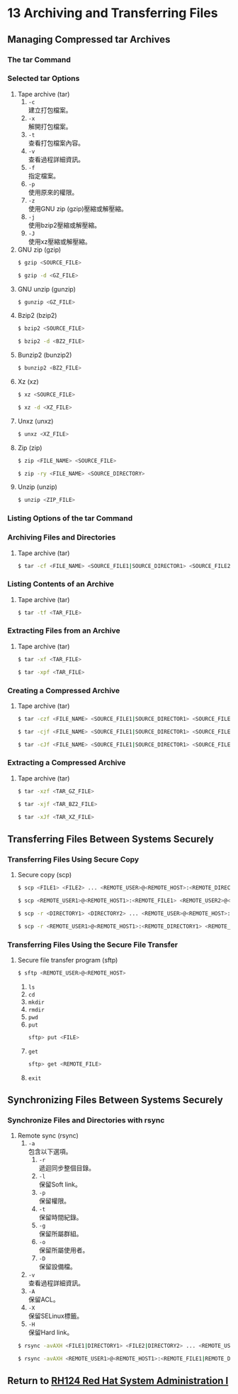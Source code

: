 # 13 Archiving and Transferring Files
## Managing Compressed tar Archives
### The tar Command
### Selected tar Options
1. Tape archive (tar)
    1. `-c`  
        建立打包檔案。
    2. `-x`  
        解開打包檔案。
    3. `-t`  
        查看打包檔案內容。
    4. `-v`  
        查看過程詳細資訊。
    5. `-f`  
        指定檔案。
    6. `-p`  
        使用原來的權限。
    7. `-z`  
        使用GNU zip (gzip)壓縮或解壓縮。
    8. `-j`  
        使用bzip2壓縮或解壓縮。
    9. `-J`  
        使用xz壓縮或解壓縮。
2. GNU zip (gzip)
    ```bash
    $ gzip <SOURCE_FILE>
    ```
    ```bash
    $ gzip -d <GZ_FILE>
    ```
3. GNU unzip (gunzip)
    ```bash
    $ gunzip <GZ_FILE>
    ```
4. Bzip2 (bzip2)
    ```bash
    $ bzip2 <SOURCE_FILE>
    ```
    ```bash
    $ bzip2 -d <BZ2_FILE>
    ```
5. Bunzip2 (bunzip2)
    ```bash
    $ bunzip2 <BZ2_FILE>
    ```
6. Xz (xz)
    ```bash
    $ xz <SOURCE_FILE>
    ```
    ```bash
    $ xz -d <XZ_FILE>
    ```
7. Unxz (unxz)
    ```bash
    $ unxz <XZ_FILE>
    ```
8. Zip (zip)
    ```bash
    $ zip <FILE_NAME> <SOURCE_FILE>
    ```
    ```bash
    $ zip -ry <FILE_NAME> <SOURCE_DIRECTORY>
    ```
9. Unzip (unzip)
    ```bash
    $ unzip <ZIP_FILE>
    ```
### Listing Options of the tar Command
### Archiving Files and Directories
1. Tape archive (tar)
    ```bash
    $ tar -cf <FILE_NAME> <SOURCE_FILE1|SOURCE_DIRECTOR1> <SOURCE_FILE2|SOURCE_DIRECTOR2> ...
    ```
### Listing Contents of an Archive
1. Tape archive (tar)
    ```bash
    $ tar -tf <TAR_FILE>
    ```
### Extracting Files from an Archive
1. Tape archive (tar)
    ```bash
    $ tar -xf <TAR_FILE>
    ```
    ```bash
    $ tar -xpf <TAR_FILE>
    ```
### Creating a Compressed Archive
1. Tape archive (tar)
    ```bash
    $ tar -czf <FILE_NAME> <SOURCE_FILE1|SOURCE_DIRECTOR1> <SOURCE_FILE2|SOURCE_DIRECTOR2> ...
    ```
    ```bash
    $ tar -cjf <FILE_NAME> <SOURCE_FILE1|SOURCE_DIRECTOR1> <SOURCE_FILE2|SOURCE_DIRECTOR2> ...
    ```
    ```bash
    $ tar -cJf <FILE_NAME> <SOURCE_FILE1|SOURCE_DIRECTOR1> <SOURCE_FILE2|SOURCE_DIRECTOR2> ...
    ```
### Extracting a Compressed Archive
1. Tape archive (tar)
    ```bash
    $ tar -xzf <TAR_GZ_FILE>
    ```
    ```bash
    $ tar -xjf <TAR_BZ2_FILE>
    ```
    ```bash
    $ tar -xJf <TAR_XZ_FILE>
    ```
## Transferring Files Between Systems Securely
### Transferring Files Using Secure Copy
1. Secure copy (scp)
    ```bash
    $ scp <FILE1> <FILE2> ... <REMOTE_USER>@<REMOTE_HOST>:<REMOTE_DIRECTORY>
    ```
    ```bash
    $ scp <REMOTE_USER1>@<REMOTE_HOST1>:<REMOTE_FILE1> <REMOTE_USER2>@<REMOTE_HOST2>:<REMOTE_FILE2> ... <DIRECTORY>
    ```
    ```bash
    $ scp -r <DIRECTORY1> <DIRECTORY2> ... <REMOTE_USER>@<REMOTE_HOST>:<REMOTE_DIRECTORY>
    ```
    ```bash
    $ scp -r <REMOTE_USER1>@<REMOTE_HOST1>:<REMOTE_DIRECTORY1> <REMOTE_USER2>@<REMOTE_HOST2>:<REMOTE_DIRECTORY2> ... <DIRECTORY>
    ```
### Transferring Files Using the Secure File Transfer
1. Secure file transfer program (sftp)
    ```bash
    $ sftp <REMOTE_USER>@<REMOTE_HOST>
    ```
    1. `ls`
    2. `cd`
    3. `mkdir`
    4. `rmdir`
    5. `pwd`
    6. `put`
        ```bash
        sftp> put <FILE>
        ```
    7. `get`
        ```bash
        sftp> get <REMOTE_FILE>
        ```
    8. `exit`
## Synchronizing Files Between Systems Securely
### Synchronize Files and Directories with rsync
1. Remote sync (rsync)
    1. `-a`  
        包含以下選項。
        1. `-r`  
            遞迴同步整個目錄。
        2. `-l`  
            保留Soft link。
        3. `-p`  
            保留權限。
        4. `-t`  
            保留時間紀錄。
        5. `-g`  
            保留所屬群組。
        6. `-o`  
            保留所屬使用者。
        7. `-D`  
            保留設備檔。
    8. `-v`  
        查看過程詳細資訊。
    9. `-A`  
        保留ACL。
    10. `-X`  
        保留SELinux標籤。
    11. `-H`  
        保留Hard link。
    ```bash
    $ rsync -avAXH <FILE1|DIRECTORY1> <FILE2|DIRECTORY2> ... <REMOTE_USER>@<REMOTE_HOST>:<REMOTE_DIRECTORY>
    ```
    ```bash
    $ rsync -avAXH <REMOTE_USER1>@<REMOTE_HOST1>:<REMOTE_FILE1|REMOTE_DIRECTORY1> <REMOTE_USER2>@<REMOTE_HOST2>:<REMOTE_FILE2|REMOTE_DIRECTORY2> ... <DIRECTORY>
    ```
## Return to [RH124 Red Hat System Administration I](/rh124_red_hat_system_administration_i/README.md)
